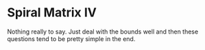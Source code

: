 # Spiral Matrix IV

Nothing really to say. Just deal with the bounds well and then these questions tend to be pretty simple in the end.

